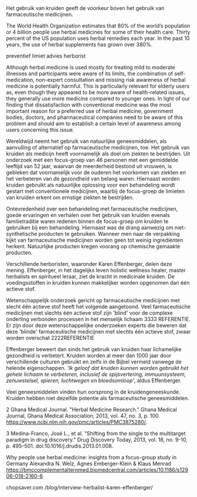 ## 

Het gebruik van kruiden geeft de voorkeur boven het gebruik van farmaceutische medicijnen. 

The World Health Organization estimates that 80% of the world’s population or 4 billion people use herbal medicines for some of their health care. Thirty percent of the US population uses herbal remedies each year. In the past 10 years, the use of herbal supplements has grown over 380%.

preventief
limiet 
advies
herborist 

Although herbal medicine is used mostly for treating mild to moderate illnesses and participants were aware of its limits, the combination of self-medication, non-expert consultation and missing risk awareness of herbal medicine is potentially harmful. This is particularly relevant for elderly users as, even though they appeared to be more aware of health-related issues, they generally use more medicine compared to younger ones. In light of our finding that dissatisfaction with conventional medicine was the most important reason for a preferred use of herbal medicine, government bodies, doctors, and pharmaceutical companies need to be aware of this problem and should aim to establish a certain level of awareness among users concerning this issue.

Wereldwijd neemt het gebruik van natuurlijke geneesmiddelen, als aanvulling of alternatief op farmaceutische medicijnen, toe. Het gebruik van kruiden als medicijn heeft voornamelijk als doel om ziekten te bestrijden. Uit onderzoek met een focus-groep van 46 personen met een gemiddelde leeftijd van 52 jaar, waarvan de meerderheid bestond uit vrouwen, is gebleken dat voornamelijk voor de ouderen het voorkomen van ziekten en het verbeteren van de gezondheid van belang waren. Hiernaast worden kruiden gebruikt als natuurlijke oplossing voor een behandeling wordt gestart met conventionele medicijnen, waarbij de focus-groep de limieten van kruiden erkent om ernstige ziekten te bestrijden.

Ontevredenheid over een behandeling met farmaceutische medicijnen, goede ervaringen en verhalen over het gebruik van kruiden evenals familietraditie waren redenen binnen de focus-groep om kruiden te gebruiken bij een behandeling. Hiernaast was de drang aanwezig om niet-synthetische producten te gebruiken. Wanneer men naar de verpakking kijkt van farmaceutische medicijnen worden geen tot weinig ingrediënten herkent. Natuurlijke producten kregen voorang op chemische gemaakte producten. 

Verschillende herboristen, waaronder Karen Effenberger, delen deze mening. Effenberger, in het dagelijks leven holistic wellness healer, master herbalists en spiritueel leraar, ziet de kracht in medicinale kruiden. De voedingsstoffen in kruiden kunnen makkelijker worden opgenomen dan één actieve stof. 

Wetenschappelijk onderzoek gericht op farmaceutische medicijnen met slecht één actieve stof heeft het volgende aangetoond. Veel farmaceutische medicijnen met slechts één actieve stof zijn 'blind' voor de complexe onderling verbonden processen in het menselijk lichaam 3333 REFERENTIE. Er zijn door deze wetenschappelijke onderzoeken experts die beweren dat deze 'blinde' farmaceutische medicijnen met slechts één actieve stof, zwaar worden overschat 2222REFERENTIE

Effenberger beweert dan sinds het gebruik van kruiden haar lichamelijke gezondheid is verbetert. Kruiden worden al meer dan 1000 jaar door verschillende culturen gebruikt en zelfs in de Bijbel vermeld vanwege de helende eigenschappen. _'Ik geloof dat kruiden kunnen worden gebruikt het gehele lichaam te verbeteren, inclusief de spijsvertering, immuunsysteem, zenuwstelsel, spieren, luchtwegen en bloedsomloop'_, aldus Effenberger. 

Veel geneesmiddelen vinden hun oorsprong in de kruidengeneeskunde. Kruiden hebben niet dezelfde potentie als farmaceutische geneesmiddelen. 



2 Ghana Medical Journal. "Herbal Medicine Research." Ghana Medical Journal, Ghana Medical Association, 2013, vol. 47, no. 3, p. 100. https://www.ncbi.nlm.nih.gov/pmc/articles/PMC3875280/.

3 Medina-Franco, José L., et al. "Shifting from the single to the multitarget paradigm in drug discovery." Drug Discovery Today, 2013, vol. 18, no. 9-10, p. 495–501. doi:10.1016/j.drudis.2013.01.008.

Why people use herbal medicine: insights from a focus-group study in Germany
Alexandra N. Welz, Agnes Emberger-Klein & Klaus Menrad
https://bmccomplementalternmed.biomedcentral.com/articles/10.1186/s12906-018-2160-6

chopsaver.com /blog/interview-herbalist-karen-effenberger/
